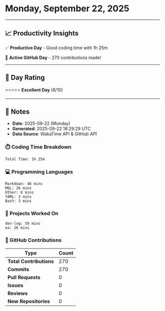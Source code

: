 # Monday, September 22, 2025

---

## 📈 Productivity Insights

✅ **Productive Day** - Good coding time with 1h 25m

🚀 **Active GitHub Day** - 270 contributions made!

---

## 🎯 Day Rating

⭐⭐⭐⭐⭐ **Excellent Day** (8/10)

---

## 📝 Notes

- **Date**: 2025-09-22 (Monday)
- **Generated**: 2025-09-22 18:29:29 UTC
- **Data Source**: WakaTime API & GitHub API


### ⏱️ Coding Time Breakdown

```
Total Time: 1h 25m
```

### 💻 Programming Languages

```
Markdown: 46 mins
MQL: 26 mins
Other: 6 mins
YAML: 3 mins
Bash: 3 mins
```

### 📂 Projects Worked On

```
dev-log: 59 mins
ea: 26 mins

```


### 🐙 GitHub Contributions

| Type | Count |
|------|-------|
| **Total Contributions** | 270 |
| **Commits** | 270 |
| **Pull Requests** | 0 |
| **Issues** | 0 |
| **Reviews** | 0 |
| **New Repositories** | 0 |

